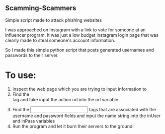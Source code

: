 ## Scamming-Scammers
Simple script made to attack phishing websites

I was approached on Instagram with a link to vote for someone at an influencer program. It was just a low budget instagram login page that was clearly made to steal someone's account information.

So I made this simple python script that posts generated usernames and passwords to their server.

# To use:
1. Inspect the web page which you are trying to input information to
2. Find the <form> tag and take input the action url into the url variable
3. Find the <input> tags that are associated with the username and password fields and input the name string into the inUser and inPass variables
4. Run the program and let it burn their servers to the ground!